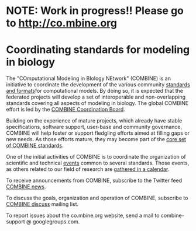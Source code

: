 
# NOTE: Work in progress!! Please go to http://co.mbine.org

# Coordinating standards for modeling in biology

<p>The "COmputational Modeling in BIology NEtwork" (COMBINE) is an initiative to coordinate the development of the various community <a  href="http://co.mbine.org/Standards "> standards and formats</a>for computational models. 
  By doing so, it is expected that the federated projects will develop a set of interoperable and non-overlapping standards covering all aspects of modeling in biology. 
  The global COMBINE effort is led by the <a href="http://co.mbine.org/about#Coordination "> COMBINE Coordination Board</a>.</p> 
  
  <p>Building on the experience of mature projects, which already have stable specifications, software support, user-base and community governance, COMBINE will help foster or support fledgling efforts aimed at filling gaps or new needs. As those efforts mature, they may become part of the <a href="http://co.mbine.org/Standards#Core_COMBINE_standards "> core set of COMBINE standards</a>. </p> 
  
  <p>One of the initial activities of COMBINE is to coordinate the organization of scientific and technical <a href="http://co.mbine.org/events "> events</a> common to several standards. Those events, as others related to our field of research are <a href="http://co.mbine.org/events/calendar "> gathered in a calendar</a>.</p> 
  
  <p>To receive announcements from COMBINE, subscribe to the Twitter feed <a href="https://twitter.com/combine_coord">COMBINE news</a>.</p> 
  
  <p>To discuss the goals, organization and operation of COMBINE, subscribe to <a href="https://groups.google.com/d/forum/combine-discuss">COMBINE discuss</a> mailing list.</p> <p>To report issues about the co.mbine.org website, send a mail to combine-support @ googlegroups.com.</p>
  
  
  


